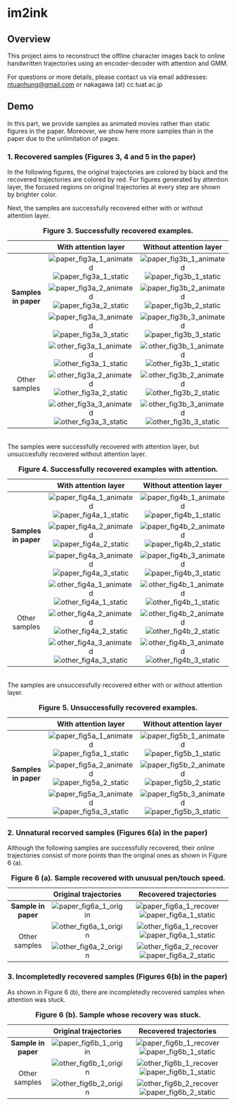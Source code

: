 # im2ink

## Overview
This project aims to reconstruct the offline character images back to online handwritten trajectories using an encoder-decoder with attention and GMM.

For questions or more details, please contact us via email addresses: ntuanhung@gmail.com or nakagawa (at) cc.tuat.ac.jp

## Demo

In this part, we provide samples as animated movies rather than static figures in the paper. 
Moreover, we show here more samples than in the paper due to the unlimitation of pages.

### 1. Recovered samples (Figures 3, 4 and 5 in the paper)

In the following figures, the original trajectories are colored by black and the recovered trajectories are colored by red.
For figures generated by attention layer, the focused regions on original trajectories at every step are shown by brighter color.

Next, the samples are successfully recovered either with or without attention layer.

<table align="center">
    <caption><b>Figure 3. Successfully recovered examples.</b></caption>
    <thead>
        <tr>
            <th> </th>
            <th>With attention layer</th>
            <th>Without attention layer</th>
        </tr>
    </thead>
    <tbody align="center">
        <tr>
            <td rowspan=3><b>Samples in paper</b></td>
            <td>
                <img src="./demo_gif/paper_3a_1_00010_re.gif" alt="paper_fig3a_1_animated" >
                <img src="./demo_gif/paper_3a_1_00010.png" alt="paper_fig3a_1_static" >
            </td>
            <td>
                <img src="./demo_gif/paper_3b_1_00010_re.gif" alt="paper_fig3b_1_animated" >
                <img src="./demo_gif/paper_3b_1_00010.png" alt="paper_fig3b_1_static" >
            </td>
        </tr><!-- 00010 -->
        <tr>
            <td>
                <img src="./demo_gif/paper_3a_2_00133_re.gif" alt="paper_fig3a_2_animated" >
                <img src="./demo_gif/paper_3a_2_00133.png" alt="paper_fig3a_2_static" >
            </td>
            <td>
                <img src="./demo_gif/paper_3b_2_00133_re.gif" alt="paper_fig3b_2_animated" >
                <img src="./demo_gif/paper_3b_2_00133.png" alt="paper_fig3b_2_static" >
            </td>
        </tr><!-- 00133 -->
        <tr>
            <td>
                <img src="./demo_gif/paper_3a_3_00417_re.gif" alt="paper_fig3a_3_animated" >
                <img src="./demo_gif/paper_3a_3_00417.png" alt="paper_fig3a_3_static" >
            </td>
            <td>
                <img src="./demo_gif/paper_3b_3_00417_re.gif" alt="paper_fig3b_3_animated" >
                <img src="./demo_gif/paper_3b_3_00417.png" alt="paper_fig3b_3_static" >
            </td>
        </tr><!-- 00417 -->
        <tr>
            <td rowspan=3>Other samples</td>
            <td>
                <img src="./demo_gif/other_3a_1_00211_re.gif" alt="other_fig3a_1_animated" >
                <img src="./demo_gif/other_3a_1_00211.png" alt="other_fig3a_1_static" >
            </td>
            <td>
                <img src="./demo_gif/other_3b_1_00211_re.gif" alt="other_fig3b_1_animated" >
                <img src="./demo_gif/other_3b_1_00211.png" alt="other_fig3b_1_static" >
            </td>
        </tr><!-- 00211 -->
        <tr>
            <td>
                <img src="./demo_gif/other_3a_2_00137_re.gif" alt="other_fig3a_2_animated" >
                <img src="./demo_gif/other_3a_2_00137.png" alt="other_fig3a_2_static" >
            </td>
            <td>
                <img src="./demo_gif/other_3b_2_00137_re.gif" alt="other_fig3b_2_animated" >
                <img src="./demo_gif/other_3b_2_00137.png" alt="other_fig3b_2_static" >
            </td>
        </tr><!-- 00137 -->
        <tr>
            <td>
                <img src="./demo_gif/other_3a_3_00086_re.gif" alt="other_fig3a_3_animated" >
                <img src="./demo_gif/other_3a_3_00086.png" alt="other_fig3a_3_static" >
            </td>
            <td>
                <img src="./demo_gif/other_3b_3_00086_re.gif" alt="other_fig3b_3_animated" >
                <img src="./demo_gif/other_3b_3_00086.png" alt="other_fig3b_3_static" >
            </td>
        </tr><!-- 00086 -->
    </tbody>
</table>

<br>
The samples were successfully recovered with attention layer, but unsuccesfully recovered without attention layer.

<table align="center">
    <caption><b>Figure 4. Successfully recovered examples with attention.</b></caption>
    <thead>
        <tr>
            <th> </th>
            <th>With attention layer</th>
            <th>Without attention layer</th>
        </tr>
    </thead>
    <tbody align="center">
        <tr>
            <td rowspan=3><b>Samples in paper</b></td>
            <td>
                <img src="./demo_gif/paper_4a_1_00449_re.gif" alt="paper_fig4a_1_animated" >
                <img src="./demo_gif/paper_4a_1_00449.png" alt="paper_fig4a_1_static" >
            </td>
            <td>
                <img src="./demo_gif/paper_4b_1_00449_re.gif" alt="paper_fig4b_1_animated" >
                <img src="./demo_gif/paper_4b_1_00449.png" alt="paper_fig4b_1_static" >
            </td>
        </tr><!-- 00449 -->
        <tr>
            <td>
                <img src="./demo_gif/paper_4a_2_00267_re.gif" alt="paper_fig4a_2_animated" >
                <img src="./demo_gif/paper_4a_2_00267.png" alt="paper_fig4a_2_static" >
            </td>
            <td>
                <img src="./demo_gif/paper_4b_2_00267_re.gif" alt="paper_fig4b_2_animated" >
                <img src="./demo_gif/paper_4b_2_00267.png" alt="paper_fig4b_2_static" >
            </td>
        </tr><!-- 00267 -->
        <tr>
            <td>
                <img src="./demo_gif/paper_4a_3_00186_re.gif" alt="paper_fig4a_3_animated" >
                <img src="./demo_gif/paper_4a_3_00186.png" alt="paper_fig4a_3_static" >
            </td>
            <td>
                <img src="./demo_gif/paper_4b_3_00186_re.gif" alt="paper_fig4b_3_animated" >
                <img src="./demo_gif/paper_4b_3_00186.png" alt="paper_fig4b_3_static" >
            </td>
        </tr><!-- 00186 -->
        <tr>
            <td rowspan=3>Other samples</td>
            <td>
                <img src="./demo_gif/other_4a_1_00127_re.gif" alt="other_fig4a_1_animated" >
                <img src="./demo_gif/other_4a_1_00127.png" alt="other_fig4a_1_static" >
            </td>
            <td>
                <img src="./demo_gif/other_4b_1_00127_re.gif" alt="other_fig4b_1_animated" >
                <img src="./demo_gif/other_4b_1_00127.png" alt="other_fig4b_1_static" >
            </td>
        </tr><!-- 00127 -->
        <tr>
            <td>
                <img src="./demo_gif/other_4a_2_00157_re.gif" alt="other_fig4a_2_animated" >
                <img src="./demo_gif/other_4a_2_00157.png" alt="other_fig4a_2_static" >
            </td>
            <td>
                <img src="./demo_gif/other_4b_2_00157_re.gif" alt="other_fig4b_2_animated" >
                <img src="./demo_gif/other_4b_2_00157.png" alt="other_fig4b_2_static" >
            </td>
        </tr><!-- 00157 -->
        <tr>
            <td>
                <img src="./demo_gif/other_4a_3_00179_re.gif" alt="other_fig4a_3_animated" >
                <img src="./demo_gif/other_4a_3_00179.png" alt="other_fig4a_3_static" >
            </td>
            <td>
                <img src="./demo_gif/other_4b_3_00179_re.gif" alt="other_fig4b_3_animated" >
                <img src="./demo_gif/other_4b_3_00179.png" alt="other_fig4b_3_static" >
            </td>
        </tr><!-- 00179 -->
    </tbody>
</table>

<br>
The samples are unsuccessfully recovered either with or without attention layer.

<table align="center">
    <caption><b>Figure 5. Unsuccessfully recovered examples.</b></caption>
    <thead>
        <tr>
            <th> </th>
            <th>With attention layer</th>
            <th>Without attention layer</th>
        </tr>
    </thead>
    <tbody align="center">
        <tr>
            <td rowspan=3><b>Samples in paper</b></td>
            <td>
                <img src="./demo_gif/paper_5a_1_36177_re.gif" alt="paper_fig5a_1_animated" >
                <img src="./demo_gif/paper_5a_1_36177.png" alt="paper_fig5a_1_static" >
            </td>
            <td>
                <img src="./demo_gif/paper_5b_1_36177_re.gif" alt="paper_fig5b_1_animated" >
                <img src="./demo_gif/paper_5b_1_36177.png" alt="paper_fig5b_1_static" >
            </td>
        </tr><!-- 36177 -->
        <tr>
            <td>
                <img src="./demo_gif/paper_5a_2_33243_re.gif" alt="paper_fig5a_2_animated" >
                <img src="./demo_gif/paper_5a_2_33243.png" alt="paper_fig5a_2_static" >
            </td>
            <td>
                <img src="./demo_gif/paper_5b_2_33243_re.gif" alt="paper_fig5b_2_animated" >
                <img src="./demo_gif/paper_5b_2_33243.png" alt="paper_fig5b_2_static" >
            </td>
        </tr><!-- 33243 -->        
        <tr>
            <td>
                <img src="./demo_gif/paper_5a_3_00009_re.gif" alt="paper_fig5a_3_animated" >
                <img src="./demo_gif/paper_5a_3_00009.png" alt="paper_fig5a_3_static" >
            </td>
            <td>
                <img src="./demo_gif/paper_5b_3_00009_re.gif" alt="paper_fig5b_3_animated" >
                <img src="./demo_gif/paper_5b_3_00009.png" alt="paper_fig5b_3_static" >
            </td>
        </tr><!-- 00009 -->
    </tbody>
</table>

### 2. Unnatural recorved samples (Figures 6(a) in the paper)

Although the following samples are successfully recovered, their online trajectories consist of more points than the original ones as shown in Figure 6 (a).

<table align="center">
    <caption><b>Figure 6 (a). Sample recovered with unusual pen/touch speed.</b></caption>
    <thead>
        <tr>
            <th> </th>
            <th>Original trajectories</th>
            <th>Recovered trajectories</th>
        </tr>
    </thead>
    <tbody align="center">
        <tr>
            <td><b>Sample in paper</b></td>
            <td><img src="./demo_gif/paper_6a_1_00808_or.gif" alt="paper_fig6a_1_origin" ></td>
            <td>
                <img src="./demo_gif/paper_6a_1_00808_re.gif" alt="paper_fig6a_1_recover" >
                <img src="./demo_gif/paper_6a_1_00808.png" alt="paper_fig6a_1_static" >
            </td>
        </tr><!-- 00808 -->
        <tr>
            <td rowspan=2>Other samples</td>
            <td><img src="./demo_gif/other_6a_1_02838_or.gif" alt="other_fig6a_1_origin" ></td>
            <td>
                <img src="./demo_gif/other_6a_1_02838_re.gif" alt="other_fig6a_1_recover" >
                <img src="./demo_gif/other_6a_1_02838.png" alt="paper_fig6a_1_static" >
            </td>
        </tr><!-- 02838 -->
        <tr>
            <td><img src="./demo_gif/other_6a_2_01651_or.gif" alt="other_fig6a_2_origin" ></td>
            <td>
                <img src="./demo_gif/other_6a_2_01651_re.gif" alt="other_fig6a_2_recover" >
                <img src="./demo_gif/other_6a_2_01651.png" alt="paper_fig6a_2_static" >
            </td>
        </tr><!-- 01651 -->
    </tbody>
</table>

### 3. Incompletedly recovered samples (Figures 6(b) in the paper)

As shown in Figure 6 (b), there are incompletedly recovered samples when attention was stuck.

<table align="center">
    <caption><b>Figure 6 (b). Sample whose recovery was stuck.</b></caption>
    <thead>
        <tr>
            <th> </th>
            <th>Original trajectories</th>
            <th>Recovered trajectories</th>
        </tr>
    </thead>
    <tbody align="center">
        <tr>
            <td><b>Sample in paper</b></td>
            <td><img src="./demo_gif/paper_6b_1_00331_or.gif" alt="paper_fig6b_1_origin" ></td>
            <td>
                <img src="./demo_gif/paper_6b_1_00331_re.gif" alt="paper_fig6b_1_recover" >
                <img src="./demo_gif/paper_6b_1_00331.png" alt="paper_fig6b_1_static" >
            </td>
        </tr><!-- 00331 -->
        <tr>
            <td rowspan=2>Other samples</td>
            <td><img src="./demo_gif/other_6b_1_00688_or.gif" alt="other_fig6b_1_origin" ></td>
            <td>
                <img src="./demo_gif/other_6b_1_00688_re.gif" alt="other_fig6b_1_recover" >
                <img src="./demo_gif/other_6b_1_00688.png" alt="paper_fig6b_1_static" >
            </td>
        </tr><!-- 00688 -->
        <tr>
            <td><img src="./demo_gif/other_6b_2_00361_or.gif" alt="other_fig6b_2_origin" ></td>
            <td>
                <img src="./demo_gif/other_6b_2_00361_re.gif" alt="other_fig6b_2_recover" >
                <img src="./demo_gif/other_6b_2_00361.png" alt="paper_fig6b_2_static" >
            </td>
        </tr><!-- 00361 -->
    </tbody>
</table>